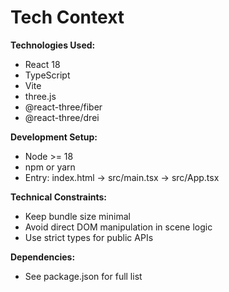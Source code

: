 # Tech Context

**Technologies Used:**

- React 18
- TypeScript
- Vite
- three.js
- @react-three/fiber
- @react-three/drei

**Development Setup:**

- Node >= 18
- npm or yarn
- Entry: index.html -> src/main.tsx -> src/App.tsx

**Technical Constraints:**

- Keep bundle size minimal
- Avoid direct DOM manipulation in scene logic
- Use strict types for public APIs

**Dependencies:**

- See package.json for full list
